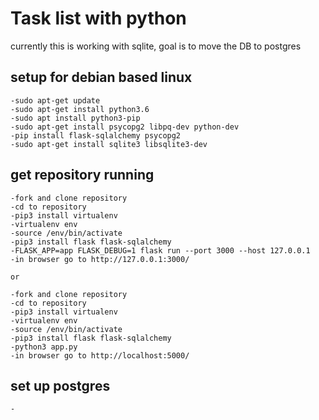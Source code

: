 # Task list with python

currently this is working with sqlite, goal is to move the DB to postgres

## setup for debian based linux
    -sudo apt-get update
    -sudo apt-get install python3.6
    -sudo apt install python3-pip
    -sudo apt-get install psycopg2 libpq-dev python-dev
    -pip install flask-sqlalchemy psycopg2
    -sudo apt-get install sqlite3 libsqlite3-dev

## get repository running
    -fork and clone repository
    -cd to repository
    -pip3 install virtualenv
    -virtualenv env
    -source /env/bin/activate
    -pip3 install flask flask-sqlalchemy
    -FLASK_APP=app FLASK_DEBUG=1 flask run --port 3000 --host 127.0.0.1
    -in browser go to http://127.0.0.1:3000/

    or

    -fork and clone repository
    -cd to repository
    -pip3 install virtualenv
    -virtualenv env
    -source /env/bin/activate
    -pip3 install flask flask-sqlalchemy
    -python3 app.py
    -in browser go to http://localhost:5000/

## set up postgres
    -
